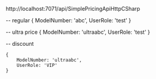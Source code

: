 ﻿http://localhost:7071/api/SimplePricingApiHttpCSharp

-- regular
   {
        ModelNumber: 'abc',
        UserRole: 'test'
    }


-- ultra price
   {
        ModelNumber: 'ultraabc',
        UserRole: 'test'
	}

-- discount

	{
        ModelNumber: 'ultraabc',
        UserRole: 'VIP'
    }
